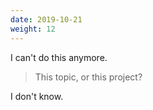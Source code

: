 ```yaml
---
date: 2019-10-21
weight: 12
---
```


I can't do this anymore.

> This topic, or this project?

I don't know.
